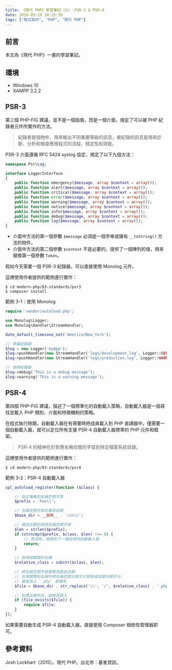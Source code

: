 ```yaml
---
title: 《現代 PHP》學習筆記（九）：PSR-3 & PSR-4
date: 2018-05-28 10:25:50
tags: ["程式寫作", "PHP", "現代 PHP"]
---
```


## 前言
本文為《現代 PHP》一書的學習筆記。

## 環境
- Windows 10
- XAMPP 3.2.2

## PSR-3
第三個 PHP-FIG 建議，並不是一個指南，而是一個介面，規定了可以被 PHP 紀錄者元件所實作的方法。

> 紀錄者是個物件，用來輸出不同重要等級的訊息，被紀錄的訊息是用來診斷、分析和檢查應用程式的流程、穩定性和效能。

PSR-3 介面遵循 RFC 5424 syslog 協定，規定了以下九個方法：
```PHP
namespace Psr\Log;

interface LoggerInterface
{
    public function emergency($message, array $context = array());
    public function alert($message, array $context = array());
    public function critical($message, array $context = array());
    public function error($message, array $context = array());
    public function warning($message, array $context = array());
    public function notice($message, array $context = array());
    public function info($message, array $context = array());
    public function debug($message, array $context = array());
    public function log($message, array $context = array());
}
```
- 介面中方法的第一個參數 `$message` 必須是一個字串或擁有 `__toString()` 方法的物件。
- 介面中方法的第二個參數 `$context` 不是必要的，提供了一個陣列的值，用來替換第一個參數 `Token`。

假如今天需要一個 PSR-3 紀錄器，可以直接使用 Monolog 元件。

這裡使用作者提供的範例進行實作：
```
$ cd modern-php/03-standards/psr3
$ composer install
```
範例 3-1：使用 Monolog
```PHP
require 'vendor/autoload.php';

use Monolog\Logger;
use Monolog\Handler\StreamHandler;

date_default_timezone_set('America/New_York');

// 準備紀錄器
$log = new Logger('myApp');
$log->pushHandler(new StreamHandler('logs/development.log', Logger::DEBUG));
$log->pushHandler(new StreamHandler('logs/production.log', Logger::WARNING));

// 使用紀錄器
$log->debug('This is a debug message');
$log->warning('This is a warning message');
```

## PSR-4
第四個 PHP-FIG 建議，描述了一個標準化的自動載入策略，自動載入器是一個尋找並載入 PHP 類別、介面和特徵機制的策略。

在程式執行時期，自動載入器在有需要時把成員載入到 PHP 直譯器中，僅需要一個自動載入器，就可以定位所有支援 PSR-4 自動載入器標準的 PHP 元件和框架。

> PSR-4 的精神在於對應名稱空間的字首到特定檔案系統目錄。

這裡使用作者提供的範例進行實作：
```
$ cd modern-php/03-standards/psr4
```
範例 3-2：PSR-4 自動載入器
```PHP
spl_autoload_register(function ($class) {

    // 指定專案的名稱空間字首
    $prefix = 'Foo\\';

    // 名稱空間字首的基底目錄
    $base_dir = __DIR__ . '/src/';

    // 確認此類別使用名稱空間字首
    $len = strlen($prefix);
    if (strncmp($prefix, $class, $len) !== 0) {
        // 若沒有，就移到下一個註冊的自動載入器
        return;
    }

    // 取得相關類別名稱
    $relative_class = substr($class, $len);

    // 將名稱空間字首替換成基底目錄，
    // 在相關類別名稱中將名稱空間分隔字元替換成目錄分隔字元，
    // 最後加上 `.php` 副檔名
    $file = $base_dir . str_replace('\\', '/', $relative_class) . '.php';

    // 如果此檔存在，就將其匯入
    if (file_exists($file)) {
        require $file;
    }
});
```
如果需要自動生成 PSR-4 自動載入器，直接使用 Composer 相依性管理器即可。


## 參考資料
Josh Lockhart（2015）。現代 PHP。台北市：碁峯資訊。